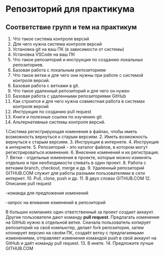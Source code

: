 # Репозиторий для практикума

## Соответствие групп и тем на практикум

1. Что такое система контроля версий
2. Для чего нужна система контроля версий
3. Установка git на ваш ПК (в зависимости от системы)
4. Установка VSCode на ваш ПК
5. Что такое репозиторий и инструкция по созданию локальных репозиториев.
6. Базовая работа с локальным репозиторием
7. Что такое ветки и для чего они нужны при работе с системой контроля версий.
8. Базовая работа с ветками в git.
9. Что такое удаленный репозиторий и для чего он нужен
10. Базовая работа с удаленными репозиториями GitHub
11. Как строится и для чего нужна совместная работа в системах контроля версий
12. Инструкция по созданию pull request
13. Книги и полезные ссылки по изучению git.
14. Альтернативные системы контроля версий.

1.Система регистрирующая изменения в файлах, чтобы иметь возможность вернуться к старым версиям.
2. Иметь возможность вернуться к старым версиям.
3. Инструкция в интернете.
4. Инструкция в интернете.
5. Репозиторий - это каталог файлов, в котором могут регистрироваться изменения.
6. Внесение изменений и их регистрация.
7. Ветки - отдельные изменения в проекте, которые можно изменять отдельно и при необходимости сливать в один проект.
8. Работа с ветками branch, checkout, merge и др.
9. Удаленный репозиторий GITHUB.COM служит для работы разными пользователями в сети интернет.
10. Pull, clone, push и др.
11. В двух словах GITHUB.COM
12. Описание pull request

-команда для предложения изменений

-запрос на вливание изменений в репозиторий

В больших компаниях один ответственный за проект создает аккаунт. Другие пользователи дают команду **pull request**. Предлагать изменения на GitHub нужно в отдельной ветке.
Сначала пользователь копирует репозиторий на свой компьютер, делает fork репозитория, затем клонирует версию на своём ПК, создаёт ветку с предлагаемыми изменениями, отправляет изменения командой push в свой аккаунт на GitHub и даёт команду pull request.
13. В инете.
14. Предложите лучше GITHUB.COM
